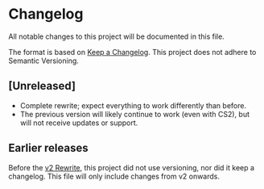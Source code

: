 # Changelog

All notable changes to this project will be documented in this file.

The format is based on [Keep a Changelog](https://keepachangelog.com/en/1.1.0/).
This project does not adhere to Semantic Versioning.

## [Unreleased]
* Complete rewrite; expect everything to work differently than before.
* The previous version will likely continue to work (even with CS2), but will not receive updates or support.

## Earlier releases
Before the [v2 Rewrite](https://github.com/drweissbrot/csgo-hud/issues/52), this project did not use versioning, nor did it keep a changelog.
This file will only include changes from v2 onwards.
